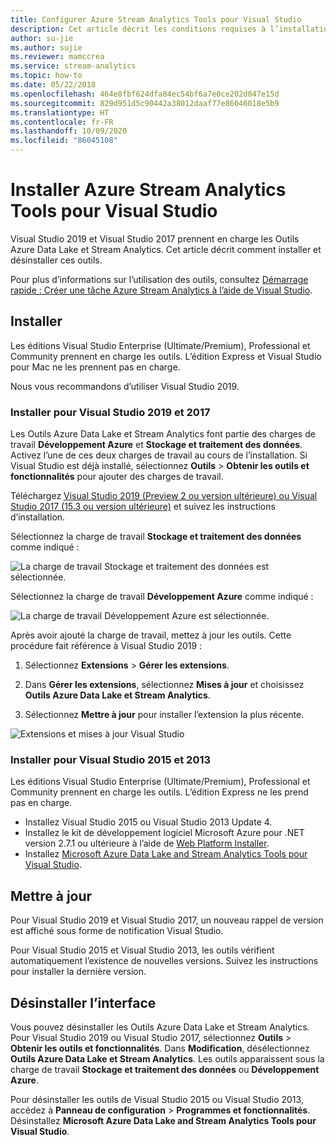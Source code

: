 ```yaml
---
title: Configurer Azure Stream Analytics Tools pour Visual Studio
description: Cet article décrit les conditions requises à l’installation des outils Azure Stream Analytics pour Visual Studio et comment configurer ces outils.
author: su-jie
ms.author: sujie
ms.reviewer: mamccrea
ms.service: stream-analytics
ms.topic: how-to
ms.date: 05/22/2018
ms.openlocfilehash: 464e8fbf624dfa84ec54bf6a7e0ce202d047e15d
ms.sourcegitcommit: 829d951d5c90442a38012daaf77e86046018e5b9
ms.translationtype: HT
ms.contentlocale: fr-FR
ms.lasthandoff: 10/09/2020
ms.locfileid: "86045108"
---
```

# <a name="install-azure-stream-analytics-tools-for-visual-studio"></a>Installer Azure Stream Analytics Tools pour Visual Studio

Visual Studio 2019 et Visual Studio 2017 prennent en charge les Outils Azure Data Lake et Stream Analytics. Cet article décrit comment installer et désinstaller ces outils.

Pour plus d’informations sur l’utilisation des outils, consultez [Démarrage rapide : Créer une tâche Azure Stream Analytics à l’aide de Visual Studio](stream-analytics-quick-create-vs.md).

## <a name="install"></a>Installer

Les éditions Visual Studio Enterprise (Ultimate/Premium), Professional et Community prennent en charge les outils. L’édition Express et Visual Studio pour Mac ne les prennent pas en charge.

Nous vous recommandons d’utiliser Visual Studio 2019.

### <a name="install-for-visual-studio-2019-and-2017"></a>Installer pour Visual Studio 2019 et 2017<a name="recommended-visual-studio-2019-and-2017"></a>

Les Outils Azure Data Lake et Stream Analytics font partie des charges de travail **Développement Azure** et **Stockage et traitement des données**. Activez l’une de ces deux charges de travail au cours de l’installation. Si Visual Studio est déjà installé, sélectionnez **Outils** > **Obtenir les outils et fonctionnalités** pour ajouter des charges de travail.

Téléchargez [Visual Studio 2019 (Preview 2 ou version ultérieure) ou Visual Studio 2017 (15.3 ou version ultérieure)](https://www.visualstudio.com/) et suivez les instructions d’installation.

Sélectionnez la charge de travail **Stockage et traitement des données** comme indiqué :

![La charge de travail Stockage et traitement des données est sélectionnée.](./media/stream-analytics-tools-for-visual-studio-install/stream-analytics-tools-for-vs-2019-install-01.png)

Sélectionnez la charge de travail **Développement Azure** comme indiqué :

![La charge de travail Développement Azure est sélectionnée.](./media/stream-analytics-tools-for-visual-studio-install/stream-analytics-tools-for-vs-2019-install-02.png)

Après avoir ajouté la charge de travail, mettez à jour les outils. Cette procédure fait référence à Visual Studio 2019 :

1. Sélectionnez **Extensions** > **Gérer les extensions**.

1. Dans **Gérer les extensions**, sélectionnez **Mises à jour** et choisissez **Outils Azure Data Lake et Stream Analytics**.

1. Sélectionnez **Mettre à jour** pour installer l’extension la plus récente.

![Extensions et mises à jour Visual Studio](./media/stream-analytics-tools-for-visual-studio-install/stream-analytics-tools-vs2019-extensions-updates.png)

### <a name="install-for-visual-studio-2015-and-2013"></a>Installer pour Visual Studio 2015 et 2013<a name="visual-studio-2015-2013"></a>

Les éditions Visual Studio Enterprise (Ultimate/Premium), Professional et Community prennent en charge les outils. L’édition Express ne les prend pas en charge.

* Installez Visual Studio 2015 ou Visual Studio 2013 Update 4.
* Installez le kit de développement logiciel Microsoft Azure pour .NET version 2.7.1 ou ultérieure à l’aide de [Web Platform Installer](https://www.microsoft.com/web/downloads/platform.aspx).
* Installez [Microsoft Azure Data Lake and Stream Analytics Tools pour Visual Studio](https://www.microsoft.com/en-us/download/details.aspx?id=49504).

## <a name="update"></a>Mettre à jour<a name="visual-studio-2019-and-2017"></a><a name="visual-studio-2015-and-2013"></a>

Pour Visual Studio 2019 et Visual Studio 2017, un nouveau rappel de version est affiché sous forme de notification Visual Studio.

Pour Visual Studio 2015 et Visual Studio 2013, les outils vérifient automatiquement l’existence de nouvelles versions. Suivez les instructions pour installer la dernière version.

## <a name="uninstall"></a>Désinstaller l’interface

Vous pouvez désinstaller les Outils Azure Data Lake et Stream Analytics. Pour Visual Studio 2019 ou Visual Studio 2017, sélectionnez **Outils** > **Obtenir les outils et fonctionnalités**. Dans **Modification**, désélectionnez **Outils Azure Data Lake et Stream Analytics**. Les outils apparaissent sous la charge de travail **Stockage et traitement des données** ou **Développement Azure**.

Pour désinstaller les outils de Visual Studio 2015 ou Visual Studio 2013, accédez à **Panneau de configuration** > **Programmes et fonctionnalités**. Désinstallez **Microsoft Azure Data Lake and Stream Analytics Tools pour Visual Studio**.
